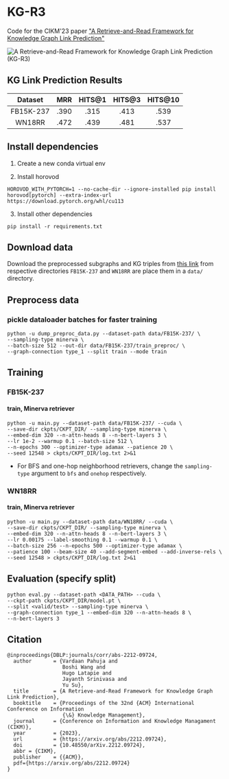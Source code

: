 # KG-R3
Code for the CIKM'23 paper ["A Retrieve-and-Read Framework for Knowledge Graph Link Prediction"](https://arxiv.org/pdf/2212.09724.pdf)

<!-- Code will be released soon. -->

![A Retrieve-and-Read Framework for Knowledge Graph Link Prediction (KG-R3)](./assets/KG-R3.png)

## KG Link Prediction Results

|  Dataset  |   MRR  | HITS@1 | HITS@3 | HITS@10 |
|:---------:|:------:|:------:|:------:|:-------:|
| FB15K-237 | .390   | .315   | .413   | .539    |
| WN18RR    | .472   | .439   | .481   | .537    |


## Install dependencies
1. Create a new conda virtual env

2. Install horovod
```
HOROVOD_WITH_PYTORCH=1 --no-cache-dir --ignore-installed pip install horovod[pytorch] --extra-index-url https://download.pytorch.org/whl/cu113
```

3. Install other dependencies
```
pip install -r requirements.txt
```

## Download data

Download the preprocessed subgraphs and KG triples from [this link](https://buckeyemailosu-my.sharepoint.com/:f:/g/personal/pahuja_9_buckeyemail_osu_edu/ErHNYjTAzLZMgT7Mkgy1J_4BeoJMYTF4EQ2UxniOgPhCyA?e=85avhJ) from respective directories `FB15K-237` and `WN18RR` are place them in a `data/` directory.

## Preprocess data

### pickle dataloader batches for faster training
```
python -u dump_preproc_data.py --dataset-path data/FB15K-237/ \
--sampling-type minerva \
--batch-size 512 --out-dir data/FB15K-237/train_preproc/ \
--graph-connection type_1 --split train --mode train
```

## Training

### FB15K-237

#### train, Minerva retriever
```
python -u main.py --dataset-path data/FB15K-237/ --cuda \
--save-dir ckpts/CKPT_DIR/ --sampling-type minerva \
--embed-dim 320 --n-attn-heads 8 --n-bert-layers 3 \
--lr 1e-2 --warmup 0.1 --batch-size 512 \
--n-epochs 300 --optimizer-type adamax --patience 20 \
--seed 12548 > ckpts/CKPT_DIR/log.txt 2>&1
```
- For BFS and one-hop neighborhood retrievers, change the `sampling-type` argument to `bfs` and `onehop` respectively.

### WN18RR

#### train, Minerva retriever
```
python -u main.py --dataset-path data/WN18RR/ --cuda \
--save-dir ckpts/CKPT_DIR/ --sampling-type minerva \
--embed-dim 320 --n-attn-heads 8 --n-bert-layers 3 \
--lr 0.00175 --label-smoothing 0.1 --warmup 0.1 \
--batch-size 256 --n-epochs 500 --optimizer-type adamax \
--patience 100 --beam-size 40 --add-segment-embed --add-inverse-rels \
--seed 12548 > ckpts/CKPT_DIR/log.txt 2>&1
```

## Evaluation (specify split)
```
python eval.py --dataset-path <DATA_PATH> --cuda \
--ckpt-path ckpts/CKPT_DIR/model.pt \
--split <valid/test> --sampling-type minerva \
--graph-connection type_1 --embed-dim 320 --n-attn-heads 8 \
--n-bert-layers 3
```


## Citation
```
@inproceedings{DBLP:journals/corr/abs-2212-09724,
  author       = {Vardaan Pahuja and
                  Boshi Wang and
                  Hugo Latapie and
                  Jayanth Srinivasa and
                  Yu Su},
  title        = {A Retrieve-and-Read Framework for Knowledge Graph Link Prediction},
  booktitle    = {Proceedings of the 32nd {ACM} International Conference on Information
                  {\&} Knowledge Management},
  journal      = {Conference on Information and Knowledge Managament (CIKM)},
  year         = {2023},
  url          = {https://arxiv.org/abs/2212.09724},
  doi          = {10.48550/arXiv.2212.09724},
  abbr = {CIKM},
  publisher    = {{ACM}},
  pdf={https://arxiv.org/abs/2212.09724}
}              
```